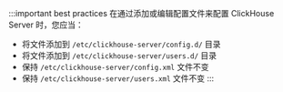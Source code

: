 :::important best practices
在通过添加或编辑配置文件来配置 ClickHouse Server 时，您应当：
- 将文件添加到 `/etc/clickhouse-server/config.d/` 目录
- 将文件添加到 `/etc/clickhouse-server/users.d/` 目录
- 保持 `/etc/clickhouse-server/config.xml` 文件不变
- 保持 `/etc/clickhouse-server/users.xml` 文件不变 
:::
